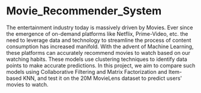 # Movie_Recommender_System
The entertainment industry today is massively driven by Movies. Ever since the emergence of on-demand platforms like Netflix, Prime-Video, etc. the need to leverage data and technology to streamline the process of content consumption has increased manifold.  With the advent of Machine Learning, these platforms can accurately recommend movies to watch based on our watching habits.  These models use clustering techniques to identify data points to make accurate predictions.  In this project, we aim to compare such models using Collaborative Filtering and Matrix Factorization and Item-based KNN, and test it on the 20M MovieLens dataset to predict users' movies to watch. 
